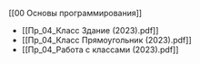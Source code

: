 [[00 Основы программирования]]

- [[Пр_04_Класс Здание (2023).pdf]]
- [[Пр_04_Класс Прямоугольник (2023).pdf]]
- [[Пр_04_Работа с классами (2023).pdf]]